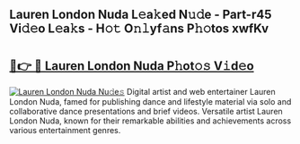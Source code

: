 ## Lauren London Nuda L𝚎a𝚔ed N𝚞𝚍e - Part-r45 Vi𝚍𝚎o L𝚎a𝚔s - H𝚘𝚝 O𝚗𝚕yf𝚊ns P𝚑𝚘tos xwfKv

# <h2><a href="http://kf9aggd.oniu.top/?m=Lauren+London+Nuda">🔗👉 🔴 Lauren London Nuda P𝚑ot𝚘𝚜 V𝚒d𝚎o</a></h2>

[![Lauren London Nuda Nu𝚍e𝚜](https://i.imgur.com/0qMVB7G.gif)](http://kf9aggd.oniu.top/?m=Lauren+London+Nuda)
Digital artist and web entertainer Lauren London Nuda, famed for publishing dance and lifestyle material via solo and collaborative dance presentations and brief videos. Versatile artist Lauren London Nuda, known for their remarkable abilities and achievements across various entertainment genres.  
